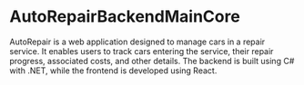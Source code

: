 # AutoRepairBackendMainCore
AutoRepair is a web application designed to manage cars in a repair service. It enables users to track cars entering the service, their repair progress, associated costs, and other details. The backend is built using C# with .NET, while the frontend is developed using React.
